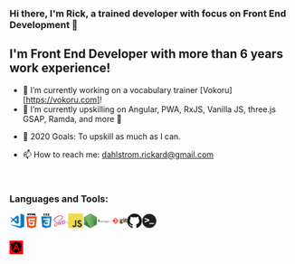 <!--
**rickardd/rickardd** is a ✨ _special_ ✨ repository because its `README.md` (this file) appears on your GitHub profile.
-->

### Hi there, I'm Rick, a trained developer with focus on Front End Development 👋

## I'm Front End Developer with more than 6 years work experience!
- 🔭 I’m currently working on a vocabulary trainer [Vokoru][https://vokoru.com]!
- 🌱 I’m currently upskilling on Angular, PWA, RxJS, Vanilla JS, three.js GSAP, Ramda, and more  🤣
<!-- - 👯 I’m looking to collaborate with other content creators -->
- 🥅 2020 Goals: To upskill as much as I can.
<!-- - ⚡ Fun fact: I'm learning -->
- 📫 How to reach me: dahlstrom.rickard@gmail.com


<!--
### Connect with me:

[<img align="left" alt="rickarddahlstrom.com" width="22px" src="https://raw.githubusercontent.com/iconic/open-iconic/master/svg/globe.svg" />][website]
-->

<br />

### Languages and Tools:

<img align="left" alt="Visual Studio Code" width="26px" src="https://raw.githubusercontent.com/github/explore/80688e429a7d4ef2fca1e82350fe8e3517d3494d/topics/visual-studio-code/visual-studio-code.png" />
<img align="left" alt="HTML5" width="26px" src="https://raw.githubusercontent.com/github/explore/80688e429a7d4ef2fca1e82350fe8e3517d3494d/topics/html/html.png" />
<img align="left" alt="CSS3" width="26px" src="https://raw.githubusercontent.com/github/explore/80688e429a7d4ef2fca1e82350fe8e3517d3494d/topics/css/css.png" />
<img align="left" alt="Sass" width="26px" src="https://raw.githubusercontent.com/github/explore/80688e429a7d4ef2fca1e82350fe8e3517d3494d/topics/sass/sass.png" />
<img align="left" alt="JavaScript" width="26px" src="https://raw.githubusercontent.com/github/explore/80688e429a7d4ef2fca1e82350fe8e3517d3494d/topics/javascript/javascript.png" />
<img align="left" alt="Node.js" width="26px" src="https://raw.githubusercontent.com/github/explore/80688e429a7d4ef2fca1e82350fe8e3517d3494d/topics/nodejs/nodejs.png" />
<img align="left" alt="MongoDB" width="26px" src="https://raw.githubusercontent.com/github/explore/80688e429a7d4ef2fca1e82350fe8e3517d3494d/topics/mongodb/mongodb.png" />
<img align="left" alt="Git" width="26px" src="https://raw.githubusercontent.com/github/explore/80688e429a7d4ef2fca1e82350fe8e3517d3494d/topics/git/git.png" />
<img align="left" alt="GitHub" width="26px" src="https://raw.githubusercontent.com/github/explore/78df643247d429f6cc873026c0622819ad797942/topics/github/github.png" />
<img align="left" alt="HTML5" width="26px" src="https://raw.githubusercontent.com/github/explore/80688e429a7d4ef2fca1e82350fe8e3517d3494d/topics/terminal/terminal.png" />

<br />
<br />

<svg xmlns="http://www.w3.org/2000/svg" viewBox="0 0 24 24" width="24" height="24"><path fill="red" d="M0 0h24v24H0z"/><path d="M12 2l9.3 3.32-1.418 12.31L12 22l-7.882-4.37L2.7 5.32 12 2zm0 2.21L6.186 17.26h2.168l1.169-2.92h4.934l1.17 2.92h2.167L12 4.21zm1.698 8.33h-3.396L12 8.45l1.698 4.09z"/></svg>

<!-- 
<img align="left" alt="codeSTACKr's Github Stats" src="https://github-readme-stats.codestackr.vercel.app/api?username=codeSTACKr&show_icons=true&hide_border=true" />
-->

[website]: https://rickarddahlstrom.com

